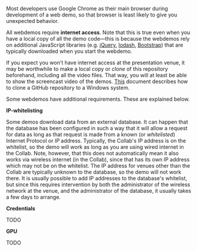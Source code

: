 

Most developers use Google Chrome as their main browser during development of a web demo, so that browser is least likely to give you unexpected behavior.

All webdemos require **internet access**. Note that this is true even when you have a local copy of all the demo code&mdash;this is because the webdemos rely on additional JavaScript libraries (e.g. [jQuery](https://jquery.com/), [lodash](https://lodash.com/), [Bootstrap](http://getbootstrap.com/)) that are typically downloaded when you start the webdemo.

If you expect you won't have internet access at the presentation venue, it may be worthwhile to make a local copy or _clone_ of this repository beforehand, including all the video files. That way, you will at least be able to show the screencast video of the demos. [This](./installing-github-desktop-on-windows.md) document describes how to clone a GitHub repository to a Windows system.

Some webdemos have additional requirements. These are explained below.


**IP-whitelisting**

Some demos download data from an external database. It can happen that the database has been configured in such a way that it will allow a request for data as long as that request is made from a known (or _whitelisted_) Internet Protocol or _IP_ address. Typically, the Collab's IP address is on the whitelist, so the demo will work as long as you are using wired internet in the Collab. Note, however, that this does not automatically mean it also works via wireless internet (in the Collab), since that has its own IP address which may not be on the whitelist. The IP address for venues other than the Collab are typically unknown to the database, so the demo will not work there. It is usually possible to add IP addresses to the database's whitelist, but since this requires intervention by both the administrator of the wireless network at the venue, and the administrator of the database, it usually takes a few days to arrange.

**Credentials**

TODO

**GPU**

TODO


